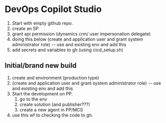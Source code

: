 # DevOps Copilot Studio

1. Start with empty github repo.
2. create an SP
3. grant api permission (dynamics crm/ user impersonation delegate)
4. doing this below (create and application user and grant system administrator role)  -- use and existing env and add this  
5. add secrets and variables to gh (using cicd_setup.sh)

## Initial/brand new build

1. create and environment (production type)
2. (create and application user and grant system administrator role)  -- use and existing env and add this 
3. Start the development on PP.
   1. go to the env
   2. create solution (and publisher???)
   3. create a new agent in PP/MCS
4. use this wf to checking the code to gh.

